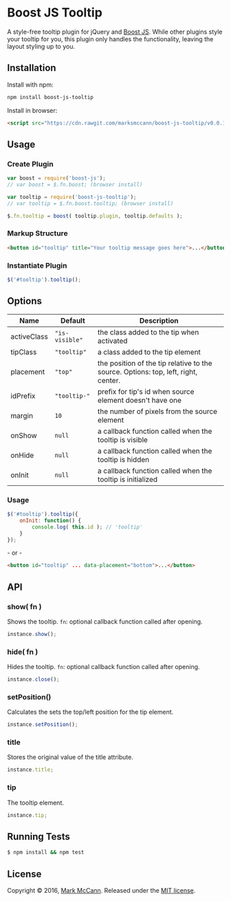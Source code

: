 Boost JS Tooltip
==================================================
A style-free tooltip plugin for jQuery and [Boost JS](https://github.com/marksmccann/boost-js). While other plugins style your tooltip for you, this plugin only handles the functionality, leaving the layout styling up to you.


Installation
--------------------------------------
Install with npm:
```bash
npm install boost-js-tooltip
```
Install in browser:
```html
<script src="https://cdn.rawgit.com/marksmccann/boost-js-tooltip/v0.0.1/dist/tooltip.min.js"></script>
```

Usage
--------------------------------------

### Create Plugin
```javascript
var boost = require('boost-js');
// var boost = $.fn.boost; (browser install)

var tooltip = require('boost-js-tooltip');
// var tooltip = $.fn.boost.tooltip; (browser install)

$.fn.tooltip = boost( tooltip.plugin, tooltip.defaults );
```

### Markup Structure
```html
<button id="tooltip" title="Your tooltip message goes here">...</button>
```

### Instantiate Plugin
```javascript
$('#tooltip').tooltip();
```

Options
--------------------------------------
Name | Default | Description
--- | --- | ---
activeClass | `"is-visible"` | the class added to the tip when activated
tipClass | `"tooltip"` | a class added to the tip element
placement | `"top"` | the position of the tip relative to the source. Options: top, left, right, center.
idPrefix | `"tooltip-"` | prefix for tip's id when source element doesn't have one
margin | `10` | the number of pixels from the source element
onShow | `null` | a callback function called when the tooltip is visible
onHide | `null` | a callback function called when the tooltip is hidden
onInit | `null` | a callback function called when the tooltip is initialized
### Usage
```javascript
$('#tooltip').tooltip({
    onInit: function() {
        console.log( this.id ); // 'tooltip'
    }
});
```
\- or -
```html
<button id="tooltip" ... data-placement="bottom">...</button>
```

API
--------------------------------------
### show( fn )
Shows the tooltip. `fn`: optional callback function called after opening.
```javascript
instance.show();
```
### hide( fn )
Hides the tooltip. `fn`: optional callback function called after opening.
```javascript
instance.close();
```
### setPosition()
Calculates the sets the top/left position for the tip element.
```javascript
instance.setPosition();
```
### title
Stores the original value of the title attribute.
```javascript
instance.title;
```
### tip
The tooltip element.
```javascript
instance.tip;
```

Running Tests
--------------------------------------

```bash
$ npm install && npm test
```


License
--------------------------------------

Copyright © 2016, [Mark McCann](https://github.com/marksmccann).
Released under the [MIT license](LICENSE).